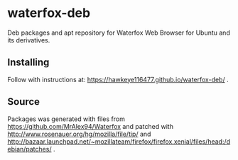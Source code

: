 # waterfox-deb
Deb packages and apt repository for Waterfox Web Browser for Ubuntu and its derivatives.

## Installing
Follow with instructions at: https://hawkeye116477.github.io/waterfox-deb/ .

## Source
Packages was generated with files from https://github.com/MrAlex94/Waterfox and patched with http://www.rosenauer.org/hg/mozilla/file/tip/ and http://bazaar.launchpad.net/~mozillateam/firefox/firefox.xenial/files/head:/debian/patches/ .
